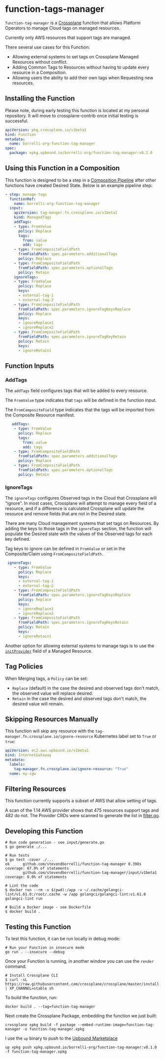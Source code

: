 # function-tags-manager

`function-tag-manager` is a [Crossplane](https://crossplane.io) function that allows
Platform Operators to manage Cloud tags on managed resources.

Currently only AWS resources that support tags are managed.

There several use cases for this Function:

- Allowing external systems to set tags on Crossplane Managed Resources without conflict.
- Adding Common Tags to Resources without having to update every resource in a Composition.
- Allowing users the ability to add their own tags when Requesting new resources.

## Installing the Function

Please note, during early testing this function is located at my personal repository. It
will move to crossplane-contrib once initial testing is successful.

```yaml
apiVersion: pkg.crossplane.io/v1beta1
kind: Function
metadata:
  name: borrelli-org-function-tag-manager
spec:
  package: xpkg.upbound.io/borrelli-org/function-tag-manager:v0.2.0
```

## Using this Function in a Composition

This function is designed to be a step in a [Composition Pipeline](https://docs.crossplane.io/latest/concepts/compositions/#use-a-pipeline-of-functions-in-a-composition) after other functions have
created Desired State. Below is an example pipeline step:

```yaml
- step: manage-tags
  functionRef:
    name: borrelli-org-function-tag-manager
  input:
    apiVersion: tag-manger.fn.crossplane.io/v1beta1
    kind: ManagedTags
    addTags:
    - type: FromValue
      policy: Replace
      tags: 
        from: value
        add: tags
    - type: FromCompositeFieldPath
      fromFieldPath: spec.parameters.additionalTags
      policy: Replace
    - type: FromCompositeFieldPath
      fromFieldPath: spec.parameters.optionalTags
      policy: Retain
    ignoreTags:
    - type: FromValue
      policy: Replace
      keys:
      - external-tag-1
      - external-tag-2
    - type: FromCompositeFieldPath
      fromFieldPath: spec.parameters.ignoreTagKeysReplace
      policy: Replace
      keys:
      - ignoreReplace1
      - ignoreReplace2
    - type: FromCompositeFieldPath
      fromFieldPath: spec.parameters.ignoreTagKeyRetain
      policy: Retain
      keys:
      - ignoreRetain1
```

## Function Inputs

### AddTags

The `addTags` field configures tags that will be added to every resource.

The `FromValue` type indicates that `tags` will be defined in the function input.

The `FromCompositeField` type indicates that the tags will be imported from the Composite Resource manifest.

```yaml
   addTags:
    - type: FromValue
      policy: Replace
      tags: 
        from: value
        add: tags
    - type: FromCompositeFieldPath
      fromFieldPath: spec.parameters.additionalTags
      policy: Replace
    - type: FromCompositeFieldPath
      fromFieldPath: spec.parameters.optionalTags
      policy: Retain
```

### IgnoreTags

The `ignoreTags` configures Observed tags in the Cloud that Crossplane will "ignore". In most
cases, Crossplane will attempt to manage every field of a resource, and if a difference is calculated
Crossplane will update the resource and remove fields that are not in the Desired state.

There are many Cloud management systems that set tags on Resources. By adding the keys
to those tags in the `ignoreTags` section, the function will populate the Desired state with
the values of the Observed tags for each key defined.

Tag keys to ignore can be defined in `FromValue` or set in the Composite/Claim using `FromCompositeFieldPath`.

```yaml
 ignoreTags:
    - type: FromValue
      policy: Replace
      keys:
      - external-tag-1
      - external-tag-2
    - type: FromCompositeFieldPath
      fromFieldPath: spec.parameters.ignoreTagKeysReplace
      policy: Replace
      keys:
      - ignoreReplace1
      - ignoreReplace2
    - type: FromCompositeFieldPath
      fromFieldPath: spec.parameters.ignoreTagKeysRetain
      policy: Retain
      keys:
      - ignoreRetain1

```

Another option for allowing external systems to manage tags is to use the [`initProvider`](https://docs.crossplane.io/latest/concepts/managed-resources/#initprovider) field of a Managed Resource.

## Tag Policies

When Merging tags, a `Policy` can be set:

- `Replace` (default) in the case the desired and observed tags don't match, the observed value will replace desired.
- `Retain` in the case the desired and observed tags don't match, the desired value will remain.

## Skipping Resources Manually

This function will skip any resource with the `tag-manager.fn.crossplane.io/ignore-resource` Kubernetes label set to `True` or `true`:

```yaml
apiVersion: ec2.aws.upbound.io/v1beta1
kind: InternetGateway
metadata:
  labels:
    tag-manager.fn.crossplane.io/ignore-resource: "True"
  name: my-igw
```

## Filtering Resources

This function currently supports a subset of AWS that allow setting of tags.

A scan of the 1.14 AWS provider shows that 475 resources support tags and 482 do not.
The Provider CRDs were scanned to generate the list in [filter.go](filter.go).

## Developing this Function

```shell
# Run code generation - see input/generate.go
$ go generate ./...

# Run tests
$ go test -cover ./...
ok      github.com/stevendborrelli/function-tag-manager 0.398s  coverage: 67.9% of statements
        github.com/stevendborrelli/function-tag-manager/input/v1beta1           coverage: 0.0% of statements

# Lint the code
$ docker run --rm -v $(pwd):/app -v ~/.cache/golangci-lint/v1.61.0:/root/.cache -w /app golangci/golangci-lint:v1.61.0 golangci-lint run

# Build a Docker image - see Dockerfile
$ docker build .
```

## Testing this Function

To test this function, it can be run locally in debug mode:

```shell
# Run your Function in insecure mode
go run . --insecure --debug
```

Once your Function is running, in another window you can use the `render` command.

```shell
# Install Crossplane CLI
$ curl -sL https://raw.githubusercontent.com/crossplane/crossplane/master/install.sh | XP_CHANNEL=stable sh
```

To build the function, run:

```shell
docker build . --tag=function-tag-manager
```

Next create the Crossplane Package, embedding the function we just built:

```shell
crossplane xpkg build -f package --embed-runtime-image=function-tag-manager -o function-tag-manager.xpkg
```

I use the `up` binary to push to the [Upbound Marketplace](https://marketplace.upbound.io)

```shell
up xpkg push xpkg.upbound.io/borrelli-org/function-tag-manager:v0.1.0 -f function-tag-manager.xpkg
```
